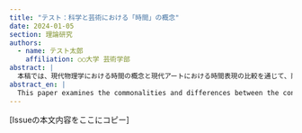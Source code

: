 ```yaml
---
title: "テスト：科学と芸術における「時間」の概念"
date: 2024-01-05
section: 理論研究
authors: 
  - name: テスト太郎
    affiliation: ○○大学 芸術学部
abstract: |
  本稿では、現代物理学における時間の概念と現代アートにおける時間表現の比較を通じて、両者の共通点と差異を考察する。特に、相対性理論における時空の歪みと、インスタレーション作品における時間体験の操作について焦点を当てる。
abstract_en: |
  This paper examines the commonalities and differences between the concept of time in modern physics and temporal expression in contemporary art. Particular attention is paid to the warping of spacetime in relativity theory and the manipulation of temporal experience in installation works.
---
```


[Issueの本文内容をここにコピー]
